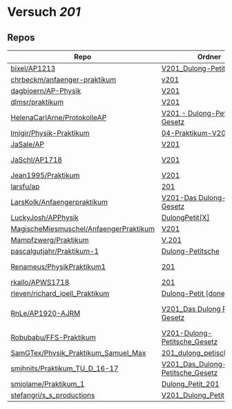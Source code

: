 # Versuch *201*

## Repos

|                                          Repo                                          |                                                                              Ordner                                                                               |                                                                                                                                                                                                 PDFs                                                                                                                                                                                                  |
|----------------------------------------------------------------------------------------|-------------------------------------------------------------------------------------------------------------------------------------------------------------------|-------------------------------------------------------------------------------------------------------------------------------------------------------------------------------------------------------------------------------------------------------------------------------------------------------------------------------------------------------------------------------------------------------|
|[bixel/AP1213](../repo/bixel/AP1213)                                                    |[V201_Dulong-Petit](https://github.com/bixel/AP1213/tree/master/V201_Dulong-Petit)                                                                                 |[00_protokoll.pdf](https://docs.google.com/viewer?url=https://raw.githubusercontent.com/bixel/AP1213/master/V201_Dulong-Petit/00_protokoll.pdf)                                                                                                                                                                                                                                                        |
|[chrbeckm/anfaenger-praktikum](../repo/chrbeckm/anfaenger-praktikum)                    |[v201](https://github.com/chrbeckm/anfaenger-praktikum/tree/master/v201)                                                                                           |–                                                                                                                                                                                                                                                                                                                                                                                                      |
|[dagbjoern/AP-Physik](../repo/dagbjoern/AP-Physik)                                      |[V201](https://github.com/dagbjoern/AP-Physik/tree/master/V201)                                                                                                    |[main.pdf](https://docs.google.com/viewer?url=https://raw.githubusercontent.com/dagbjoern/AP-Physik/master/V201/main.pdf)                                                                                                                                                                                                                                                                              |
|[dlmsr/praktikum](../repo/dlmsr/praktikum)                                              |[V201](https://github.com/dlmsr/praktikum/tree/master/V201)                                                                                                        |–                                                                                                                                                                                                                                                                                                                                                                                                      |
|[HelenaCarlArne/ProtokolleAP](../repo/HelenaCarlArne/ProtokolleAP)                      |[V201 - Dulong-Petit-Gesetz](https://github.com/HelenaCarlArne/ProtokolleAP/tree/master/V201%20-%20Dulong-Petit-Gesetz)                                            |–                                                                                                                                                                                                                                                                                                                                                                                                      |
|[Imigir/Physik-Praktikum](../repo/Imigir/Physik-Praktikum)                              |[04-Praktikum-V201](https://github.com/Imigir/Physik-Praktikum/tree/master/04-Praktikum-V201)                                                                      |–                                                                                                                                                                                                                                                                                                                                                                                                      |
|[JaSale/AP](../repo/JaSale/AP)                                                          |[V201](https://github.com/JaSale/AP/tree/master/V201)                                                                                                              |[V201.Salewski_Landmann.pdf](https://docs.google.com/viewer?url=https://raw.githubusercontent.com/JaSale/AP/master/PDF/V201.Salewski_Landmann.pdf)                                                                                                                                                                                                                                                     |
|[JaSchl/AP1718](../repo/JaSchl/AP1718)                                                  |[V201](https://github.com/JaSchl/AP1718/tree/master/V201)                                                                                                          |[V201.pdf](https://docs.google.com/viewer?url=https://raw.githubusercontent.com/JaSchl/AP1718/master/V201/V201.pdf)<br/>[V201.Salewski_Landmann.pdf](https://docs.google.com/viewer?url=https://raw.githubusercontent.com/JaSchl/AP1718/master/V201/V201.Salewski_Landmann.pdf)                                                                                                                        |
|[Jean1995/Praktikum](../repo/Jean1995/Praktikum)                                        |[V201](https://github.com/Jean1995/Praktikum/tree/master/V201)                                                                                                     |[V201.pdf](https://docs.google.com/viewer?url=https://raw.githubusercontent.com/Jean1995/Praktikum/master/Protokolle_Fertig/V201.pdf)                                                                                                                                                                                                                                                                  |
|[larsfu/ap](../repo/larsfu/ap)                                                          |[201](https://github.com/larsfu/ap/tree/master/201)                                                                                                                |–                                                                                                                                                                                                                                                                                                                                                                                                      |
|[LarsKolk/Anfaengerpraktikum](../repo/LarsKolk/Anfaengerpraktikum)                      |[V201-Das Dulong-Petitsche Gesetz](https://github.com/LarsKolk/Anfaengerpraktikum/tree/master/V201-Das%20Dulong-Petitsche%20Gesetz)                                |[main.pdf](https://docs.google.com/viewer?url=https://raw.githubusercontent.com/LarsKolk/Anfaengerpraktikum/master/V201-Das%20Dulong-Petitsche%20Gesetz/main.pdf)<br/>[V201_alt.pdf](https://docs.google.com/viewer?url=https://raw.githubusercontent.com/LarsKolk/Anfaengerpraktikum/master/V201-Das%20Dulong-Petitsche%20Gesetz/V201_alt.pdf)                                                        |
|[LuckyJosh/APPhysik](../repo/LuckyJosh/APPhysik)                                        |[DulongPetit[X]](https://github.com/LuckyJosh/APPhysik/tree/master/DulongPetit%5BX%5D)                                                                             |–                                                                                                                                                                                                                                                                                                                                                                                                      |
|[MagischeMiesmuschel/AnfaengerPraktikum](../repo/MagischeMiesmuschel/AnfaengerPraktikum)|[V201](https://github.com/MagischeMiesmuschel/AnfaengerPraktikum/tree/master/V201)                                                                                 |–                                                                                                                                                                                                                                                                                                                                                                                                      |
|[Mampfzwerg/Praktikum](../repo/Mampfzwerg/Praktikum)                                    |[V.201](https://github.com/Mampfzwerg/Praktikum/tree/master/V.201)                                                                                                 |[main.pdf](https://docs.google.com/viewer?url=https://raw.githubusercontent.com/Mampfzwerg/Praktikum/master/V.201/latex-template/main.pdf)                                                                                                                                                                                                                                                             |
|[pascalgutjahr/Praktikum-1](../repo/pascalgutjahr/Praktikum-1)                          |[Dulong-Petitsche](https://github.com/pascalgutjahr/Praktikum-1/tree/master/Dulong-Petitsche)                                                                      |–                                                                                                                                                                                                                                                                                                                                                                                                      |
|[Renameus/PhysikPraktikum1](../repo/Renameus/PhysikPraktikum1)                          |[201](https://github.com/Renameus/PhysikPraktikum1/tree/master/Versuche/201)                                                                                       |[protokoll.pdf](https://docs.google.com/viewer?url=https://raw.githubusercontent.com/Renameus/PhysikPraktikum1/master/Versuche/201/protokoll.pdf)<br/>[protokoll0.pdf](https://docs.google.com/viewer?url=https://raw.githubusercontent.com/Renameus/PhysikPraktikum1/master/Versuche/201/protokoll0.pdf)                                                                                              |
|[rkallo/APWS1718](../repo/rkallo/APWS1718)                                              |[201](https://github.com/rkallo/APWS1718/tree/master/201)                                                                                                          |[KorrekturV201.pdf](https://docs.google.com/viewer?url=https://raw.githubusercontent.com/rkallo/APWS1718/master/201/KorrekturV201.pdf)                                                                                                                                                                                                                                                                 |
|[rleven/richard_joell_Praktikum](../repo/rleven/richard_joell_Praktikum)                |[Dulong-Petit [done]](https://github.com/rleven/richard_joell_Praktikum/tree/master/Dulong-Petit%20%5Bdone%5D)                                                     |–                                                                                                                                                                                                                                                                                                                                                                                                      |
|[RnLe/AP1920-AJRM](../repo/RnLe/AP1920-AJRM)                                            |[V201_Das Dulong Petitsche Gesetz](https://github.com/RnLe/AP1920-AJRM/tree/master/V201_Das%20Dulong%20Petitsche%20Gesetz)                                         |[V201 Das Dulong Petitsche Gesetz.pdf](https://docs.google.com/viewer?url=https://raw.githubusercontent.com/RnLe/AP1920-AJRM/master/V201_Das%20Dulong%20Petitsche%20Gesetz/V201%20Das%20Dulong%20Petitsche%20Gesetz.pdf)<br/>[V201Korrektur.pdf](https://docs.google.com/viewer?url=https://raw.githubusercontent.com/RnLe/AP1920-AJRM/master/V201_Das%20Dulong%20Petitsche%20Gesetz/V201Korrektur.pdf)|
|[Robubabu/FFS-Praktikum](../repo/Robubabu/FFS-Praktikum)                                |[V201-Dulong-Petitsche_Gesetz](https://github.com/Robubabu/FFS-Praktikum/tree/master/V201-Dulong-Petitsche_Gesetz)                                                 |[V201.pdf](https://docs.google.com/viewer?url=https://raw.githubusercontent.com/Robubabu/FFS-Praktikum/master/Versuchs_pdfs/WS/V201.pdf)                                                                                                                                                                                                                                                               |
|[SamGTex/Physik_Praktikum_Samuel_Max](../repo/SamGTex/Physik_Praktikum_Samuel_Max)      |[201_dulong_petische_gesetz](https://github.com/SamGTex/Physik_Praktikum_Samuel_Max/tree/master/201_dulong_petische_gesetz)                                        |–                                                                                                                                                                                                                                                                                                                                                                                                      |
|[smjhnits/Praktikum_TU_D_16-17](../repo/smjhnits/Praktikum_TU_D_16-17)                  |[V201_Das_Dulong-Petitsche_Gesetz](https://github.com/smjhnits/Praktikum_TU_D_16-17/tree/master/Anf%C3%A4ngerpraktikum/Protokolle/V201_Das_Dulong-Petitsche_Gesetz)|[V201.pdf](https://docs.google.com/viewer?url=https://raw.githubusercontent.com/smjhnits/Praktikum_TU_D_16-17/master/Anf%C3%A4ngerpraktikum/Fertige%20Protokolle/V201.pdf)                                                                                                                                                                                                                             |
|[smjolame/Praktikum_1](../repo/smjolame/Praktikum_1)                                    |[Dulong_Petit_201](https://github.com/smjolame/Praktikum_1/tree/master/Dulong_Petit_201)                                                                           |–                                                                                                                                                                                                                                                                                                                                                                                                      |
|[stefangri/s_s_productions](../repo/stefangri/s_s_productions)                          |[V201_Dulong_Petit](https://github.com/stefangri/s_s_productions/tree/master/PHY341/V201_Dulong_Petit)                                                             |–                                                                                                                                                                                                                                                                                                                                                                                                      |
